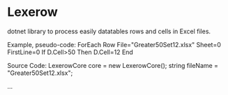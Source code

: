 # Lexerow
dotnet library to process easily datatables rows and cells in Excel files.

Example, pseudo-code:
ForEach Row
  File="Greater50Set12.xlsx"  Sheet=0 FirstLine=0
  If D.Cell>50 Then D.Cell=12
End

Source Code:
   LexerowCore core = new LexerowCore();
   string fileName = "Greater50Set12.xlsx";

...
